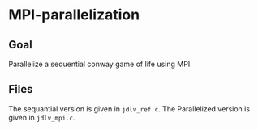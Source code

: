 # MPI-parallelization

## Goal

Parallelize a sequential conway game of life using MPI.

## Files

The sequantial version is given in `jdlv_ref.c`.
The Parallelized version is given in `jdlv_mpi.c`.
